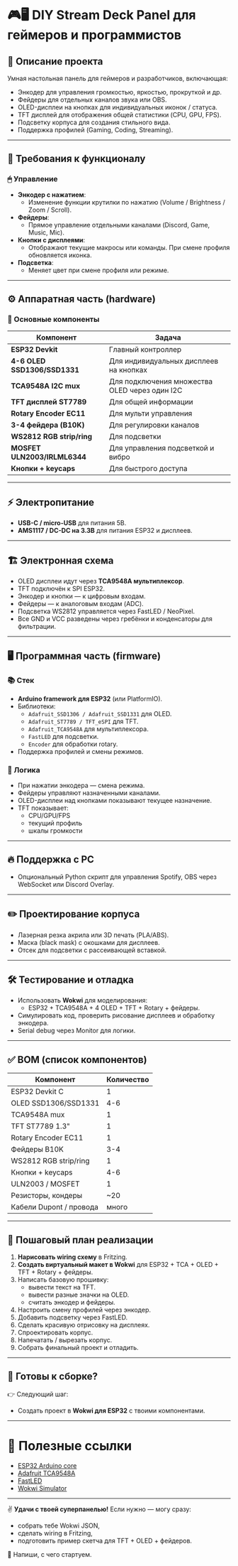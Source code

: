 # 🎮🖥️ DIY Stream Deck Panel для геймеров и программистов

## 🚀 Описание проекта
Умная настольная панель для геймеров и разработчиков, включающая:
- Энкодер для управления громкостью, яркостью, прокруткой и др.
- Фейдеры для отдельных каналов звука или OBS.
- OLED-дисплеи на кнопках для индивидуальных иконок / статуса.
- TFT дисплей для отображения общей статистики (CPU, GPU, FPS).
- Подсветку корпуса для создания стильного вида.
- Поддержка профилей (Gaming, Coding, Streaming).

---

## 📝 Требования к функционалу

### 🖱 Управление
- **Энкодер с нажатием**: 
  - Изменение функции крутилки по нажатию (Volume / Brightness / Zoom / Scroll).
- **Фейдеры**:
  - Прямое управление отдельными каналами (Discord, Game, Music, Mic).
- **Кнопки с дисплеями**:
  - Отображают текущие макросы или команды. При смене профиля обновляется иконка.
- **Подсветка**:
  - Меняет цвет при смене профиля или режиме.

---

## ⚙️ Аппаратная часть (hardware)

### 🧩 Основные компоненты
| Компонент                   | Задача |
|-----------------------------|--------|
| **ESP32 Devkit**             | Главный контроллер |
| **4-6 OLED SSD1306/SSD1331** | Для индивидуальных дисплеев на кнопках |
| **TCA9548A I2C mux**         | Для подключения множества OLED через один I2C |
| **TFT дисплей ST7789**       | Для общей информации |
| **Rotary Encoder EC11**      | Для мульти управления |
| **3-4 фейдера (B10K)**       | Для регулировки каналов |
| **WS2812 RGB strip/ring**    | Для подсветки |
| **MOSFET ULN2003/IRLML6344** | Для управления подсветкой и вибро |
| **Кнопки + keycaps**         | Для быстрого доступа |

---

## ⚡ Электропитание
- **USB-C / micro-USB** для питания 5В.
- **AMS1117 / DC-DC на 3.3В** для питания ESP32 и дисплеев.

---

## 🏗️ Электронная схема
- OLED дисплеи идут через **TCA9548A мультиплексор**.
- TFT подключён к SPI ESP32.
- Энкодер и кнопки — к цифровым входам.
- Фейдеры — к аналоговым входам (ADC).
- Подсветка WS2812 управляется через FastLED / NeoPixel.
- Все GND и VCC разведены через гребёнки и конденсаторы для фильтрации.

---

## 🖥 Программная часть (firmware)

### 📚 Стек
- **Arduino framework для ESP32** (или PlatformIO).
- Библиотеки:
  - `Adafruit_SSD1306 / Adafruit_SSD1331` для OLED.
  - `Adafruit_ST7789 / TFT_eSPI` для TFT.
  - `Adafruit_TCA9548A` для мультиплексора.
  - `FastLED` для подсветки.
  - `Encoder` для обработки rotary.
- Поддержка профилей и смены режимов.

### 🧠 Логика
- При нажатии энкодера — смена режима.
- Фейдеры управляют назначенными каналами.
- OLED-дисплеи над кнопками показывают текущее назначение.
- TFT показывает:
  - CPU/GPU/FPS
  - текущий профиль
  - шкалы громкости

---

## 🔥 Поддержка с PC
- Опциональный Python скрипт для управления Spotify, OBS через WebSocket или Discord Overlay.

---

## ✏️ Проектирование корпуса
- Лазерная резка акрила или 3D печать (PLA/ABS).
- Маска (black mask) с окошками для дисплеев.
- Отсек для подсветки с рассеивающей вставкой.

---

## 🛠️ Тестирование и отладка
- Использовать **Wokwi** для моделирования:
  - ESP32 + TCA9548A + 4 OLED + TFT + Rotary + фейдеры.
- Симулировать код, проверить рисование дисплеев и обработку энкодера.
- Serial debug через Monitor для логики.

---

## ✅ BOM (список компонентов)
| Компонент              | Количество |
|-------------------------|------------|
| ESP32 Devkit C          | 1          |
| OLED SSD1306/SSD1331    | 4-6        |
| TCA9548A mux            | 1          |
| TFT ST7789 1.3"         | 1          |
| Rotary Encoder EC11     | 1          |
| Фейдеры B10K            | 3-4        |
| WS2812 RGB strip/ring   | 1          |
| Кнопки + keycaps        | 4-6        |
| ULN2003 / MOSFET        | 1          |
| Резисторы, кондеры      | ~20        |
| Кабели Dupont / провода | много      |

---

## 🚀 Пошаговый план реализации
1. **Нарисовать wiring схему** в Fritzing.
2. **Создать виртуальный макет в Wokwi** для ESP32 + TCA + OLED + TFT + Rotary + фейдеры.
3. Написать базовую прошивку:
    - вывести текст на TFT.
    - вывести разные значки на OLED.
    - считать энкодер и фейдеры.
4. Настроить смену профилей через энкодер.
5. Добавить подсветку через FastLED.
6. Сделать красивую отрисовку на дисплеях.
7. Спроектировать корпус.
8. Напечатать / вырезать корпус.
9. Собрать финальный проект и отладить.

---

## 🚀 Готовы к сборке?
👉 Следующий шаг:  
- Создать проект в **Wokwi для ESP32** с твоими компонентами.

---

# 🔗 Полезные ссылки
- [ESP32 Arduino core](https://github.com/espressif/arduino-esp32)
- [Adafruit TCA9548A](https://learn.adafruit.com/adafruit-tca9548a-8-channel-multiplexer-breakout)
- [FastLED](https://fastled.io/)
- [Wokwi Simulator](https://wokwi.com)

---

✌ **Удачи с твоей суперпанелью!**
Если нужно — могу сразу:
- собрать тебе Wokwi JSON,
- сделать wiring в Fritzing,
- подготовить пример скетча для TFT + OLED + фейдеров.

🚀 Напиши, с чего стартуем.

